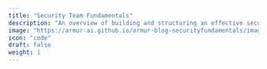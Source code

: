 ```yaml
---
title: "Security Team Fundamentals"
description: "An overview of building and structuring an effective security systems."
image: "https://armur-ai.github.io/armur-blog-securityfundamentals/images/1.avif"
icon: "code"
draft: false
weight: 1
---
```

